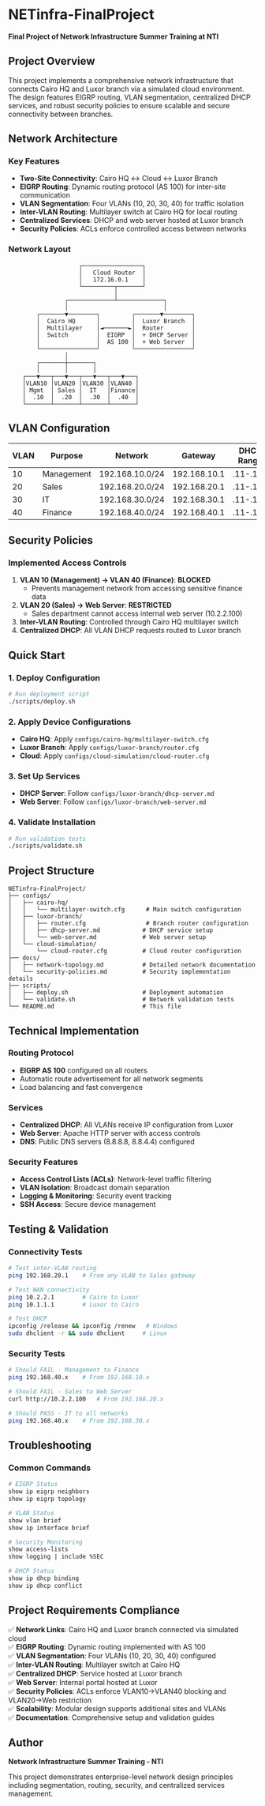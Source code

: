 # NETinfra-FinalProject
**Final Project of Network Infrastructure Summer Training at NTI**

## Project Overview

This project implements a comprehensive network infrastructure that connects Cairo HQ and Luxor branch via a simulated cloud environment. The design features EIGRP routing, VLAN segmentation, centralized DHCP services, and robust security policies to ensure scalable and secure connectivity between branches.

## Network Architecture

### Key Features
- **Two-Site Connectivity**: Cairo HQ ↔ Cloud ↔ Luxor Branch
- **EIGRP Routing**: Dynamic routing protocol (AS 100) for inter-site communication
- **VLAN Segmentation**: Four VLANs (10, 20, 30, 40) for traffic isolation
- **Inter-VLAN Routing**: Multilayer switch at Cairo HQ for local routing
- **Centralized Services**: DHCP and web server hosted at Luxor branch
- **Security Policies**: ACLs enforce controlled access between networks

### Network Layout
```
                    ┌─────────────────┐
                    │   Cloud Router  │
                    │   172.16.0.1    │
                    └─────────┬───────┘
                              │
                ┌─────────────┴─────────────┐
                │                           │
        ┌───────▼────────┐         ┌───────▼────────┐
        │  Cairo HQ      │         │  Luxor Branch  │
        │  Multilayer    │◄───────►│  Router        │
        │  Switch        │  EIGRP  │  + DHCP Server │
        │                │  AS 100 │  + Web Server  │
        └────────────────┘         └────────────────┘
                │
        ┌───────┼───────┐
        │       │       │
    ┌───▼───┬───▼───┬───▼───┬───▼───┐
    │VLAN10 │VLAN20 │VLAN30 │VLAN40 │
    │ Mgmt  │ Sales │  IT   │Finance│
    │  .10  │  .20  │  .30  │  .40  │
    └───────┴───────┴───────┴───────┘
```

## VLAN Configuration

| VLAN | Purpose | Network | Gateway | DHCP Range |
|------|---------|---------|---------|------------|
| 10 | Management | 192.168.10.0/24 | 192.168.10.1 | .11-.100 |
| 20 | Sales | 192.168.20.0/24 | 192.168.20.1 | .11-.100 |
| 30 | IT | 192.168.30.0/24 | 192.168.30.1 | .11-.100 |
| 40 | Finance | 192.168.40.0/24 | 192.168.40.1 | .11-.100 |

## Security Policies

### Implemented Access Controls
1. **VLAN 10 (Management) → VLAN 40 (Finance)**: **BLOCKED**
   - Prevents management network from accessing sensitive finance data
2. **VLAN 20 (Sales) → Web Server**: **RESTRICTED**
   - Sales department cannot access internal web server (10.2.2.100)
3. **Inter-VLAN Routing**: Controlled through Cairo HQ multilayer switch
4. **Centralized DHCP**: All VLAN DHCP requests routed to Luxor branch

## Quick Start

### 1. Deploy Configuration
```bash
# Run deployment script
./scripts/deploy.sh
```

### 2. Apply Device Configurations
- **Cairo HQ**: Apply `configs/cairo-hq/multilayer-switch.cfg`
- **Luxor Branch**: Apply `configs/luxor-branch/router.cfg`
- **Cloud**: Apply `configs/cloud-simulation/cloud-router.cfg`

### 3. Set Up Services
- **DHCP Server**: Follow `configs/luxor-branch/dhcp-server.md`
- **Web Server**: Follow `configs/luxor-branch/web-server.md`

### 4. Validate Installation
```bash
# Run validation tests
./scripts/validate.sh
```

## Project Structure

```
NETinfra-FinalProject/
├── configs/
│   ├── cairo-hq/
│   │   └── multilayer-switch.cfg      # Main switch configuration
│   ├── luxor-branch/
│   │   ├── router.cfg                 # Branch router configuration
│   │   ├── dhcp-server.md            # DHCP service setup
│   │   └── web-server.md             # Web server setup
│   └── cloud-simulation/
│       └── cloud-router.cfg          # Cloud router configuration
├── docs/
│   ├── network-topology.md           # Detailed network documentation
│   └── security-policies.md          # Security implementation details
├── scripts/
│   ├── deploy.sh                     # Deployment automation
│   └── validate.sh                   # Network validation tests
└── README.md                         # This file
```

## Technical Implementation

### Routing Protocol
- **EIGRP AS 100** configured on all routers
- Automatic route advertisement for all network segments
- Load balancing and fast convergence

### Services
- **Centralized DHCP**: All VLANs receive IP configuration from Luxor
- **Web Server**: Apache HTTP server with access controls
- **DNS**: Public DNS servers (8.8.8.8, 8.8.4.4) configured

### Security Features
- **Access Control Lists (ACLs)**: Network-level traffic filtering
- **VLAN Isolation**: Broadcast domain separation
- **Logging & Monitoring**: Security event tracking
- **SSH Access**: Secure device management

## Testing & Validation

### Connectivity Tests
```bash
# Test inter-VLAN routing
ping 192.168.20.1    # From any VLAN to Sales gateway

# Test WAN connectivity  
ping 10.2.2.1        # Cairo to Luxor
ping 10.1.1.1        # Luxor to Cairo

# Test DHCP
ipconfig /release && ipconfig /renew   # Windows
sudo dhclient -r && sudo dhclient     # Linux
```

### Security Tests
```bash
# Should FAIL - Management to Finance
ping 192.168.40.x    # From 192.168.10.x

# Should FAIL - Sales to Web Server
curl http://10.2.2.100   # From 192.168.20.x

# Should PASS - IT to all networks
ping 192.168.40.x    # From 192.168.30.x
```

## Troubleshooting

### Common Commands
```bash
# EIGRP Status
show ip eigrp neighbors
show ip eigrp topology

# VLAN Status
show vlan brief
show ip interface brief

# Security Monitoring
show access-lists
show logging | include %SEC

# DHCP Status
show ip dhcp binding
show ip dhcp conflict
```

## Project Requirements Compliance

✅ **Network Links**: Cairo HQ and Luxor branch connected via simulated cloud  
✅ **EIGRP Routing**: Dynamic routing implemented with AS 100  
✅ **VLAN Segmentation**: Four VLANs (10, 20, 30, 40) configured  
✅ **Inter-VLAN Routing**: Multilayer switch at Cairo HQ  
✅ **Centralized DHCP**: Service hosted at Luxor branch  
✅ **Web Server**: Internal portal hosted at Luxor  
✅ **Security Policies**: ACLs enforce VLAN10→VLAN40 blocking and VLAN20→Web restriction  
✅ **Scalability**: Modular design supports additional sites and VLANs  
✅ **Documentation**: Comprehensive setup and validation guides  

## Author
**Network Infrastructure Summer Training - NTI**

This project demonstrates enterprise-level network design principles including segmentation, routing, security, and centralized services management.
